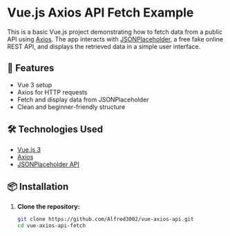 # Vue.js Axios API Fetch Example

This is a basic Vue.js project demonstrating how to fetch data from a public API using [Axios](https://axios-http.com/). The app interacts with [JSONPlaceholder](https://jsonplaceholder.typicode.com/), a free fake online REST API, and displays the retrieved data in a simple user interface.

## 🚀 Features

- Vue 3 setup
- Axios for HTTP requests
- Fetch and display data from JSONPlaceholder
- Clean and beginner-friendly structure

## 🛠️ Technologies Used

- [Vue.js 3](https://vuejs.org/)
- [Axios](https://axios-http.com/)
- [JSONPlaceholder API](https://jsonplaceholder.typicode.com/)

## 📦 Installation

1. **Clone the repository:**

   ```bash
   git clone https://github.com/Alfred3002/vue-axios-api.git
   cd vue-axios-api-fetch
